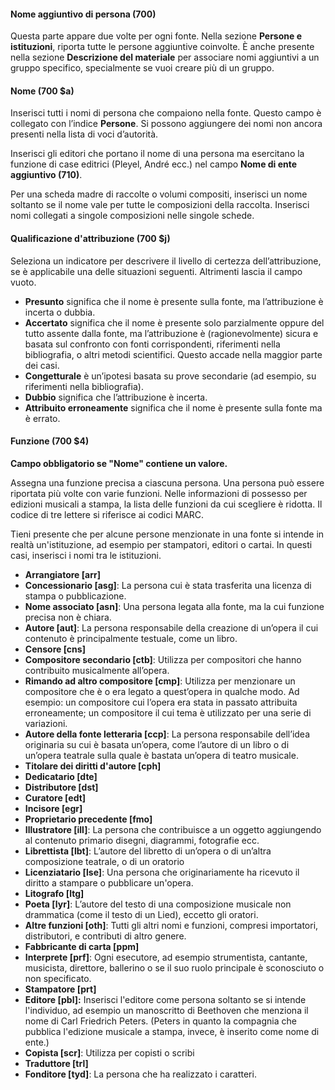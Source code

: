 #### Nome aggiuntivo di persona (700)

Questa parte appare due volte per ogni fonte. Nella sezione  **Persone e istituzioni**, riporta tutte le persone aggiuntive coinvolte. È anche presente nella sezione  **Descrizione del materiale** per associare nomi aggiuntivi a un gruppo specifico, specialmente se vuoi creare più di un gruppo.

#### Nome (700 $a)

Inserisci tutti i nomi di persona che compaiono nella fonte. Questo campo è collegato con l’indice **Persone**. Si possono aggiungere dei nomi non ancora presenti nella lista di voci d’autorità.

Inserisci gli editori che portano il nome di una persona ma esercitano la funzione di case editrici (Pleyel, André ecc.) nel campo **Nome di ente aggiuntivo (710)**.

Per una scheda madre di raccolte o volumi compositi, inserisci un nome soltanto se il nome vale per tutte le composizioni della raccolta. Inserisci nomi collegati a singole composizioni nelle singole schede.

#### Qualificazione d'attribuzione (700 $j)

Seleziona un indicatore per descrivere il livello di certezza dell’attribuzione, se è applicabile una delle situazioni seguenti. Altrimenti lascia il campo vuoto.

- **Presunto** significa che il nome è presente sulla fonte, ma l’attribuzione è incerta o dubbia.
- **Accertato** significa che il nome è presente solo parzialmente oppure del tutto assente dalla fonte, ma l’attribuzione è (ragionevolmente) sicura e basata sul confronto con fonti corrispondenti, riferimenti nella bibliografia, o altri metodi scientifici. Questo accade nella maggior parte dei casi.
- **Congetturale** è un’ipotesi basata su prove secondarie (ad esempio, su riferimenti nella bibliografia).  
- **Dubbio** significa che l’attribuzione è incerta.
- **Attribuito erroneamente** significa che il nome è presente sulla fonte ma è errato.

#### Funzione (700 $4)

**Campo obbligatorio se "Nome" contiene un valore.**

Assegna una funzione precisa a ciascuna persona. Una persona può essere riportata più volte con varie funzioni. Nelle informazioni di possesso per edizioni musicali a stampa, la lista delle funzioni da cui scegliere è ridotta. Il codice di tre lettere si riferisce ai codici MARC.

Tieni presente che per alcune persone menzionate in una fonte si intende in realtà un'istituzione, ad esempio per stampatori, editori o cartai. In questi casi, inserisci i nomi tra le istituzioni.

- **Arrangiatore [arr]**
- **Concessionario [asg]**: La persona cui è stata trasferita una licenza di stampa o pubblicazione.
- **Nome associato [asn]**: Una persona legata alla fonte, ma la cui funzione precisa non è chiara.
- **Autore [aut]**: La persona responsabile della creazione di un’opera il cui contenuto è principalmente testuale, come un libro.
- **Censore [cns]**
- **Compositore secondario [ctb]**: Utilizza per compositori che hanno contribuito musicalmente all’opera.
- **Rimando ad altro compositore [cmp]**: Utilizza per menzionare un compositore che è o era legato a quest’opera in qualche modo. Ad esempio: un compositore cui l’opera era stata in passato attribuita erroneamente; un compositore il cui tema è utilizzato per una serie di variazioni.
- **Autore della fonte letteraria [ccp]**: La persona responsabile dell’idea originaria su cui è basata un’opera, come l’autore di un libro o di un’opera teatrale sulla quale è bastata un’opera di teatro musicale.
- **Titolare dei diritti d'autore [cph]**
- **Dedicatario [dte]**  
- **Distributore [dst]**
- **Curatore [edt]**
- **Incisore [egr]**
- **Proprietario precedente [fmo]**
- **Illustratore [ill]**: La persona che contribuisce a un oggetto aggiungendo al contenuto primario disegni, diagrammi, fotografie ecc.  
- **Librettista [lbt]**: L’autore del libretto di un’opera o di un’altra composizione teatrale, o di un oratorio
- **Licenziatario [lse]**: Una persona che originariamente ha ricevuto il diritto a stampare o pubblicare un'opera.
- **Litografo [ltg]**  
- **Poeta [lyr]**: L’autore del testo di una composizione musicale non drammatica (come il testo di un Lied), eccetto gli oratori.
- **Altre funzioni [oth]**: Tutti gli altri nomi e funzioni, compresi importatori, distributori, e contributi di altro genere.
- **Fabbricante di carta [ppm]**
- **Interprete [prf]**: Ogni esecutore, ad esempio strumentista, cantante, musicista, direttore, ballerino o se il suo ruolo principale è sconosciuto o non specificato.  
- **Stampatore [prt]**
- **Editore [pbl]:** Inserisci l'editore come persona soltanto se si intende l'individuo, ad esempio un manoscritto di Beethoven che menziona il nome di Carl Friedrich Peters. (Peters in quanto la compagnia che pubblica l'edizione musicale a stampa, invece, è inserito come nome di ente.)
- **Copista [scr]**: Utilizza per copisti o scribi
- **Traduttore [trl]**  
- **Fonditore [tyd]**: La persona che ha realizzato i caratteri.
